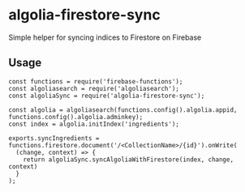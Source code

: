 # algolia-firestore-sync
Simple helper for syncing indices to Firestore on Firebase


## Usage

```
const functions = require('firebase-functions');
const algoliasearch = require('algoliasearch');
const algoliaSync = require('algolia-firestore-sync');

const algolia = algoliasearch(functions.config().algolia.appid, functions.config().algolia.adminkey);
const index = algolia.initIndex('ingredients');

exports.syncIngredients = functions.firestore.document('/<CollectionName>/{id}').onWrite(
  (change, context) => {
    return algoliaSync.syncAlgoliaWithFirestore(index, change, context)
  }
);
```